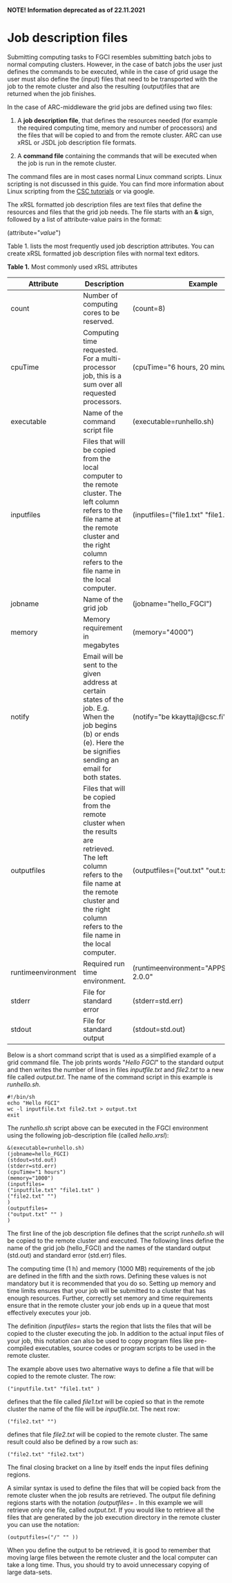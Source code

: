 
**NOTE! Information deprecated as of 22.11.2021**

# Job description files

Submitting computing tasks to FGCI resembles submitting batch jobs to
normal computing clusters. However, in the case of batch jobs the user
just defines the commands to be executed, while in the case of grid
usage the user must also define the (input) files that need to be
transported with the job to the remote cluster and also the resulting
(output)files that are returned when the job finishes.

In the case of ARC-middleware the grid jobs are defined using two files:

1.  A **job description file**, that defines the resources needed (for
    example the required computing time, memory and number of
    processors) and the files that will be copied to and from the remote
    cluster. ARC can use xRSL or JSDL job description file formats.

2.  A **command file** containing the commands that will be executed
    when the job is run in the remote cluster.

The command files are in most cases normal Linux command scripts. Linux
scripting is not discussed in this guide. You can find more information
about Linux scripting from the [CSC tutorials](../../support/tutorials/env-guide/linux-bash-scripts.md) or via google.

The xRSL formatted job description files are text files that define the
resources and files that the grid job needs. The file starts with an
**&** sign, followed by a list of attribute-value pairs in the format:

(attribute="*value*")

Table 1. lists the most frequently used job description attributes. You
can create xRSL formatted job description files with normal text editors.
  
**Table 1.** Most commonly used xRSL attributes

| Attribute          | Description                                                                                                                                                                                                           | Example                                         |
|--------------------|-----------------------------------------------------------------------------------------------------------------------------------------------------------------------------------------------------------------------|-------------------------------------------------|
| count              | Number of computing cores to be reserved\.                                                                                                                                                                            | \(count=8\)                                     |
| cpuTime            | Computing time requested\. For a multi\-processor job, this is a sum over all requested processors\.                                                                                                                  | \(cpuTime="6 hours, 20 minutes"\)               |
| executable         | Name of the command script file                                                                                                                                                                                       | \(executable=runhello\.sh\)                     |
| inputfiles         | Files that will be copied from the local computer to the remote cluster\. The left column refers to the file name at the remote cluster and the right column refers to the file name in the local computer\.          | \(inputfiles=\("file1\.txt" "file1\.txt" \)\)   |
| jobname            | Name of the grid job                                                                                                                                                                                                  | \(jobname="hello\_FGCI"\)                        |
| memory             | Memory requirement in megabytes                                                                                                                                                                                       | \(memory="4000"\)                               |
| notify             | Email will be sent to the given address at certain states of the job\. E\.g\. When the job begins \(b\) or ends \(e\)\. Here the be signifies sending an email for both states\.                                      | \(notify="be kkayttajl@csc\.fi"\)               |
| outputfiles        | Files that will be copied from the remote cluster when the results are retrieved\. The left column refers to the file name at the remote cluster and the right column refers to the file name in the local computer\. | \(outputfiles=\("out\.txt" "out\.txt" \)\)      |
| runtimeenvironment | Required run time environment\.                                                                                                                                                                                       | \(runtimeenvironment="APPS/BIO/BOWTIE\-2\.0\.0" |
| stderr             | File for standard error                                                                                                                                                                                               | \(stderr=std\.err\)                             |
| stdout             | File for standard output                                                                                                                                                                                              | \(stdout=std\.out\)                             |

Below is a short command script that is used as a simplified example of
a grid command file. The job prints words "*Hello FGCI*" to the standard
output and then writes the number of lines in files *inputfile.txt* and
*file2.txt* to a new file called *output.txt*. The name of the command
script in this example is *runhello.sh*.

    #!/bin/sh
    echo "Hello FGCI"
    wc -l inputfile.txt file2.txt > output.txt
    exit 

The *runhello.sh* script above can be executed in the FGCI environment
using the following job-description file (called *hello.xrsl*):

    &(executable=runhello.sh)
    (jobname=hello_FGCI)
    (stdout=std.out)
    (stderr=std.err)
    (cpuTime="1 hours")
    (memory="1000")
    (inputfiles=
    ("inputfile.txt" "file1.txt" )
    ("file2.txt" "")
    )
    (outputfiles=
    ("output.txt" "" )
    )

The first line of the job description file defines that the script
*runhello.sh* will be copied to the remote cluster and executed. The
following lines define the name of the grid job (hello\_FGCI) and the
names of the standard output (std.out) and standard error (std.err)
files.

The computing time (1 h) and memory (1000 MB) requirements of the job
are defined in the fifth and the sixth rows. Defining these values is
not mandatory but it is recommended that you do so. Setting up memory
and time limits ensures that your job will be submitted to a cluster
that has enough resources. Further, correctly set memory and time
requirements ensure that in the remote cluster your job ends up in a
queue that most effectively executes your job.

The definition *(inputfiles=* starts the region that lists the files
that will be copied to the cluster executing the job. In addition to the
actual input files of your job, this notation can also be used to copy
program files like pre-compiled executables, source codes or program
scripts to be used in the remote cluster.

The example above uses two alternative ways to define a file that will
be copied to the remote cluster. The row:

    ("inputfile.txt" "file1.txt" )

defines that the file called *file1.txt* will be copied so that in the
remote cluster the name of the file will be *inputfile.txt*. The next
row:

    ("file2.txt" "")

defines that file *file2.txt* will be copied to the remote cluster. The
same result could also be defined by a row such as:

    ("file2.txt" "file2.txt")

The final closing bracket on a line by itself ends the input files
defining regions.

A similar syntax is used to define the files that will be copied back
from the remote cluster when the job results are retrieved. The output
file defining regions starts with the notation *(outputfiles=* . In this
example we will retrieve only one file, called *output.txt*. If you
would like to retrieve all the files that are generated by the job
execution directory in the remote cluster you can use the notation:

    (outputfiles=("/" "" ))

When you define the output to be retrieved, it is good to remember that
moving large files between the remote cluster and the local computer can
take a long time. Thus, you should try to avoid unnecessary copying of
large data-sets.

